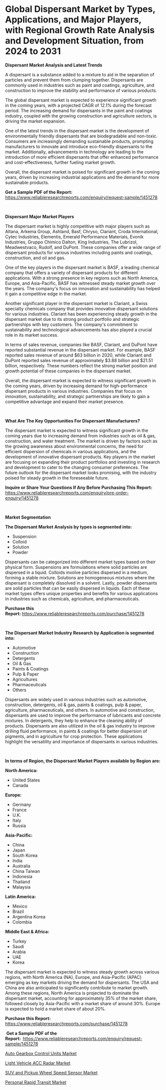 <p><h1>Global Dispersant Market by Types, Applications, and Major Players, with Regional Growth Rate Analysis and Development Situation, from 2024 to 2031</h1></p><p><strong>Dispersant Market Analysis and Latest Trends</strong></p>
<p><p>A dispersant is a substance added to a mixture to aid in the separation of particles and prevent them from clumping together. Dispersants are commonly used in industries such as paint and coatings, agriculture, and construction to improve the stability and performance of various products.</p><p>The global dispersant market is expected to experience significant growth in the coming years, with a projected CAGR of 12.1% during the forecast period. The increasing demand for dispersants in the paint and coatings industry, coupled with the growing construction and agriculture sectors, is driving the market expansion.</p><p>One of the latest trends in the dispersant market is the development of environmentally friendly dispersants that are biodegradable and non-toxic. Consumers are increasingly demanding sustainable products, prompting manufacturers to innovate and introduce eco-friendly dispersants to the market. Additionally, advancements in technology are leading to the introduction of more efficient dispersants that offer enhanced performance and cost-effectiveness, further fueling market growth.</p><p>Overall, the dispersant market is poised for significant growth in the coming years, driven by increasing industrial applications and the demand for more sustainable products.</p></p>
<p><strong>Get a Sample PDF of the Report:&nbsp;</strong> <a href="https://www.reliableresearchreports.com/enquiry/request-sample/1451278">https://www.reliableresearchreports.com/enquiry/request-sample/1451278</a></p>
<p>&nbsp;</p>
<p><strong>Dispersant Major Market Players</strong></p>
<p><p>The dispersant market is highly competitive with major players such as Altana, Arkema Group, Ashland, Basf, Chryso, Clariant, Croda International, Cytec Industries, Elementis, Emerald Performance Materials, Evonik Industries, Gruppo Chimico Dalton, King Industries, The Lubrizol, Meadwestvaco, Rudolf, and DuPont. These companies offer a wide range of dispersant products for various industries including paints and coatings, construction, and oil and gas.</p><p>One of the key players in the dispersant market is BASF, a leading chemical company that offers a variety of dispersant products for different applications. With a strong presence in key regions such as North America, Europe, and Asia-Pacific, BASF has witnessed steady market growth over the years. The company's focus on innovation and sustainability has helped it gain a competitive edge in the market.</p><p>Another significant player in the dispersant market is Clariant, a Swiss specialty chemicals company that provides innovative dispersant solutions for various industries. Clariant has been experiencing steady growth in the dispersant market due to its strong product portfolio and strategic partnerships with key customers. The company's commitment to sustainability and technological advancements has also played a crucial role in its market success.</p><p>In terms of sales revenue, companies like BASF, Clariant, and DuPont have reported substantial revenue in the dispersant market. For example, BASF reported sales revenue of around $63 billion in 2020, while Clariant and DuPont reported sales revenue of approximately $3.88 billion and $21.51 billion, respectively. These numbers reflect the strong market position and growth potential of these companies in the dispersant market.</p><p>Overall, the dispersant market is expected to witness significant growth in the coming years, driven by increasing demand for high-performance dispersant products in various industries. Companies that focus on innovation, sustainability, and strategic partnerships are likely to gain a competitive advantage and expand their market presence.</p></p>
<p>&nbsp;</p>
<p><strong>What Are The Key Opportunities For Dispersant Manufacturers?</strong></p>
<p><p>The dispersant market is expected to witness significant growth in the coming years due to increasing demand from industries such as oil & gas, construction, and water treatment. The market is driven by factors such as the growing awareness about environmental concerns, the need for efficient dispersion of chemicals in various applications, and the development of innovative dispersant products. Key players in the market are focusing on expanding their product portfolios and investing in research and development to cater to the changing consumer preferences. The future outlook for the dispersant market looks promising, with the industry poised for steady growth in the foreseeable future.</p></p>
<p><strong>Inquire or Share Your Questions If Any Before Purchasing This Report:</strong> <a href="https://www.reliableresearchreports.com/enquiry/pre-order-enquiry/1451278">https://www.reliableresearchreports.com/enquiry/pre-order-enquiry/1451278</a></p>
<p>&nbsp;</p>
<p><strong>Market Segmentation</strong></p>
<p><strong>The Dispersant Market Analysis by types is segmented into:</strong></p>
<p><ul><li>Suspension</li><li>Colloid</li><li>Solution</li><li>Powder</li></ul></p>
<p><p>Dispersants can be categorized into different market types based on their physical form. Suspensions are formulations where solid particles are dispersed in a liquid. Colloids involve particles dispersed in a medium, forming a stable mixture. Solutions are homogeneous mixtures where the dispersant is completely dissolved in a solvent. Lastly, powder dispersants are solid particles that can be easily dispersed in liquids. Each of these market types offers unique properties and benefits for various applications in industries such as chemicals, agriculture, and pharmaceuticals.</p></p>
<p><strong>Purchase this Report:&nbsp;</strong><a href="https://www.reliableresearchreports.com/purchase/1451278">https://www.reliableresearchreports.com/purchase/1451278</a></p>
<p>&nbsp;</p>
<p><strong>The Dispersant Market Industry Research by Application is segmented into:</strong></p>
<p><ul><li>Automotive</li><li>Construction</li><li>Detergents</li><li>Oil & Gas</li><li>Paints & Coatings</li><li>Pulp & Paper</li><li>Agricultures</li><li>Pharmaceuticals</li><li>Others</li></ul></p>
<p><p>Dispersants are widely used in various industries such as automotive, construction, detergents, oil & gas, paints & coatings, pulp & paper, agriculture, pharmaceuticals, and others. In automotive and construction, dispersants are used to improve the performance of lubricants and concrete mixtures. In detergents, they help to enhance the cleaning ability of products. Dispersants are also utilized in the oil & gas industry to improve drilling fluid performance, in paints & coatings for better dispersion of pigments, and in agriculture for crop protection. These applications highlight the versatility and importance of dispersants in various industries.</p></p>
<p>&nbsp;</p>
<p><strong>In terms of Region, the Dispersant Market Players available by Region are:</strong></p>
<p>
    <p> <strong> North America: </strong>
        <ul>
            <li>United States</li>
            <li>Canada</li>
        </ul>
        </p> 
    <p> <strong> Europe: </strong>
        <ul>
            <li>Germany</li>
            <li>France</li>
            <li>U.K.</li>
            <li>Italy</li>
            <li>Russia</li>
        </ul>
        </p> 
    <p> <strong> Asia-Pacific: </strong>
        <ul>
            <li>China</li>
            <li>Japan</li>
            <li>South Korea</li>
            <li>India</li>
            <li>Australia</li>
            <li>China Taiwan</li>
            <li>Indonesia</li>
            <li>Thailand</li>
            <li>Malaysia</li>
        </ul>
        </p> 
    <p> <strong> Latin America: </strong>
        <ul>
            <li>Mexico</li>
            <li>Brazil</li>
            <li>Argentina Korea</li>
            <li>Colombia</li>
        </ul>
        </p> 
    <p> <strong> Middle East & Africa: </strong>
        <ul>
            <li>Turkey</li>
            <li>Saudi</li>
            <li>Arabia</li>
            <li>UAE</li>
            <li>Korea</li>
        </ul>
    </p>
    </p>
<p><p>The dispersant market is expected to witness steady growth across various regions, with North America (NA), Europe, and Asia-Pacific (APAC) emerging as key markets driving the demand for dispersants. The USA and China are also anticipated to significantly contribute to market growth. Among these regions, North America is projected to dominate the dispersant market, accounting for approximately 35% of the market share, followed closely by Asia-Pacific with a market share of around 30%. Europe is expected to hold a market share of about 20%.</p></p>
<p><strong>Purchase this Report: </strong><a href="https://www.reliableresearchreports.com/purchase/1451278">https://www.reliableresearchreports.com/purchase/1451278</a></p>
<p>&nbsp;<strong>Get a Sample PDF of the Report:&nbsp;&nbsp;</strong><a href="https://www.reliableresearchreports.com/enquiry/request-sample/1451278">https://www.reliableresearchreports.com/enquiry/request-sample/1451278</a></p>
<p><strong></strong></p>
<p><p><a href="https://view.publitas.com/reportprime-1/auto-gearbox-control-units-market-provides-a-comprehensive-analysis-including-a-macro-overview-of-the-market-as-well-as-micro-details-such-as-market-size-and-competitive-landscape/">Auto Gearbox Control Units Market</a></p><p><a href="https://view.publitas.com/reportprime-1/light-vehicle-acc-radar-market-analysis-examines-its-scope-on-growth-opportunities-and-forecasted-trends-spanning-from-2023-to-2030/">Light Vehicle ACC Radar Market</a></p><p><a href="https://view.publitas.com/reportprime-1/suv-and-pickup-wheel-speed-sensor-market-size-market-share-and-global-market-analysis-report-2023-2030/">SUV and Pickup Wheel Speed Sensor Market</a></p><p><a href="https://fuschia-pecorino-a6d.notion.site/Personal-Rapid-Transit-Market-Offer-Valuable-Insights-into-Market-Size-Market-Share-Market-Trends--556a3f2c468f4addbcd5050c666eacf0">Personal Rapid Transit Market</a></p></p>